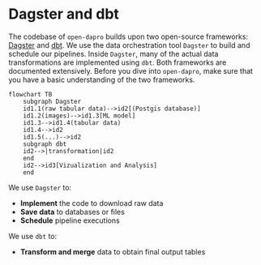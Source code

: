 # Dagster and dbt
The codebase of `open-dapro` builds upon two open-source frameworks: [Dagster](https://dagster.io/) and [dbt](https://docs.getdbt.com/). We use the data orchestration tool `Dagster` to build and schedule our pipelines. Inside `Dagster`, many of the actual data transformations are implemented using `dbt`.
Both frameworks are documented extensively. Before you dive into `open-dapro`, make sure that you have a basic understanding of the two frameworks.


```mermaid
flowchart TB
    subgraph Dagster
    id1.1(raw tabular data)-->id2[(Postgis database)]
    id1.2(images)-->id1.3[ML model]
    id1.3-->id1.4(tabular data)
    id1.4-->id2
    id1.5(...)-->id2
    subgraph dbt
    id2-->|transformation|id2
    end
    id2-->id3[Vizualization and Analysis]
    end
```

We use `Dagster` to:

  * **Implement** the code to download raw data
  * **Save data** to databases or files 
  * **Schedule** pipeline executions

We use `dbt` to:

  * **Transform and merge** data to obtain final output tables


